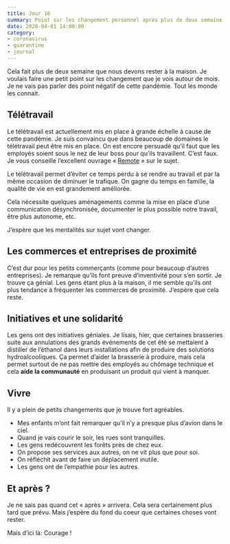 ```yaml
---
title: Jour 16
summary: Point sur les changement personnel après plus de deux semaine à la maison
date: 2020-04-01 14:00:00
category:
- coronavirus
- quarantine
- journal
---
```


Cela fait plus de deux semaine que nous devons rester à la maison.
Je voulais faire une petit point sur les changement que je vois autour de mois. Je ne vais pas parler des point négatif de cette pandémie. Tout les monde les connait.

## Télétravail

Le télétravail est actuellement mis en place à grande échelle à cause de cette pandémie.
Je suis convaincu que dans beaucoup de domaines le télétravail peut être mis en place. On est encore persuadé qu’il faut que les employés soient sous le nez de leur boss pour qu’ils travaillent. C’est faux. Je vous conseille l’excellent ouvrage « [Remote](https://basecamp.com/books/remote) » sur le sujet.

Le télétravail permet d’éviter ce temps perdu à se rendre au travail et par la même occasion de diminuer le trafique. On gagne du temps en famille, la qualité de vie en est grandement améliorée.

Cela nécessite quelques aménagements comme la mise en place d’une communication désynchronisée, documenter le plus possible notre travail, être plus autonome, etc.

J’espère que les mentalités sur sujet vont changer.

## Les commerces et entreprises de proximité

C’est dur pour les petits commerçants (comme pour beaucoup d’autres entreprises). Je remarque qu’ils font preuve d’inventivité pour s’en sortir. Je trouve ça génial. Les gens étant plus à la maison, il me semble qu’ils ont plus tendance à fréquenter les commerces de proximité. J’espère que cela reste.

## Initiatives et une solidarité

Les gens ont des initiatives géniales. Je lisais, hier, que certaines brasseries suite aux annulations des grands événements de cet été se mettaient à distiller de l’éthanol dans leurs installations afin de produire des solutions hydroalcooliques. Ça permet d’aider la brasserie à produire, mais cela permet surtout de ne pas mettre des employés au chômage technique et cela **aide la communauté** en produisant un produit qui vient à manquer.

## Vivre

Il y a plein de petits changements que je trouve fort agréables.
- Mes enfants m’ont fait remarquer qu’il n’y a presque plus d’avion dans le ciel.
- Quand je vais courir le soir, les rues sont tranquilles.
- Les gens redécouvrent les forêts près de chez eux.
- On propose ses services aux autres, on ne vit plus que pour soi.
- On réfléchit avant de faire un déplacement inutile.
- Les gens ont de l’empathie pour les autres.

## Et après ?

Je ne sais pas quand cet « après » arrivera. Cela sera certainement plus tard que prévu. Mais j’espère du fond du coeur que certaines choses vont rester.

Mais d’ici là: Courage !

